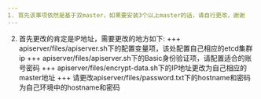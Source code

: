 ```yaml
---
1. 首先该事项依然是基于双master，如果要安装3个以上master的话，请自行更改，谢谢
---
```

2. 首先更改的肯定是IP地址，需要更改的地方如下:
+++ apiserver/files/apiserver.sh下的配置变量项，该处配置自己相应的etcd集群ip
+++ apiserver/files/apiserver.sh下的Basic身份验证项，请配置适合的账号密码
+++ apiserver/files/encrypt-data.sh下的IP地址更改为自己相应的master地址
+++ 请更改apiserver/files/password.txt下的hostname和密码为自己环境中的hostname和密码
